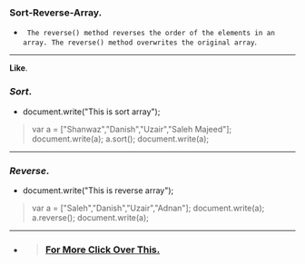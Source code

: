 ### Sort-Reverse-Array.

* `` The reverse() method reverses the order of the elements in an array. The reverse() method overwrites the original array``.
---
__Like__.

### _Sort_.
* document.write("This is sort array");

>var a = ["Shanwaz","Danish","Uzair","Saleh Majeed"];
document.write(a);
a.sort();
document.write(a);
---
### _Reverse_.
* document.write("This is reverse array");

>var a = ["Saleh","Danish","Uzair","Adnan"];
document.write(a);
a.reverse();
document.write(a);
---

* > ### [For More Click Over This.](../Js/sort-reverse-array.js)